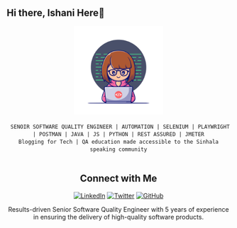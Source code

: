 ## Hi there, Ishani Here👋

<div align=center>
  
  <img style="margin-left:auto; margin-right:auto;" src="assets/img//girl.png" width="200" height="200"/>

  ` SENOIR SOFTWARE QUALITY ENGINEER | AUTOMATION | SELENIUM | PLAYWRIGHT | POSTMAN | JAVA | JS | PYTHON | REST ASSURED | JMETER`
<br>
  ` Blogging for Tech | QA education made accessible to the Sinhala speaking community `
  <br>
  <br>
  ## Connect with Me
[![LinkedIn](https://img.shields.io/badge/-LinkedIn-blue?style=flat-square&logo=LinkedIn&logoColor=white)](https://linkedin.com/in/your-profile)
[![Twitter](https://img.shields.io/badge/-Twitter-blue?style=flat-square&logo=Twitter&logoColor=white)](https://twitter.com/your-profile)
[![GitHub](https://img.shields.io/badge/-GitHub-333?style=flat-square&logo=GitHub&logoColor=white)](https://github.com/your-username)


  <p>Results-driven Senior Software Quality  Engineer with 5 years of experience in ensuring the delivery of high-quality software products.</p>
  
</div>







<!--
**nuwanthikaishani/nuwanthikaishani** is a ✨ _special_ ✨ repository because its `README.md` (this file) appears on your GitHub profile.

Here are some ideas to get you started:

- 🔭 I’m currently working on ...
- 🌱 I’m currently learning ...
- 👯 I’m looking to collaborate on ...
- 🤔 I’m looking for help with ...
- 💬 Ask me about ...
- 📫 How to reach me: ...
- 😄 Pronouns: ...
- ⚡ Fun fact: ...
-->
